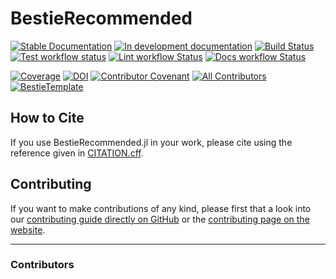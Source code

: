# BestieRecommended

[![Stable Documentation](https://img.shields.io/badge/docs-stable-blue.svg)](https://abelsiqueira.github.io/BestieRecommended.jl/stable)
[![In development documentation](https://img.shields.io/badge/docs-dev-blue.svg)](https://abelsiqueira.github.io/BestieRecommended.jl/dev)
[![Build Status](https://github.com/abelsiqueira/BestieRecommended.jl/workflows/Test/badge.svg)](https://github.com/abelsiqueira/BestieRecommended.jl/actions)
[![Test workflow status](https://github.com/abelsiqueira/BestieRecommended.jl/actions/workflows/Test.yml/badge.svg?branch=main)](https://github.com/abelsiqueira/BestieRecommended.jl/actions/workflows/Test.yml?query=branch%3Amain)
[![Lint workflow Status](https://github.com/abelsiqueira/BestieRecommended.jl/actions/workflows/Lint.yml/badge.svg?branch=main)](https://github.com/abelsiqueira/BestieRecommended.jl/actions/workflows/Lint.yml?query=branch%3Amain)
[![Docs workflow Status](https://github.com/abelsiqueira/BestieRecommended.jl/actions/workflows/Docs.yml/badge.svg?branch=main)](https://github.com/abelsiqueira/BestieRecommended.jl/actions/workflows/Docs.yml?query=branch%3Amain)

[![Coverage](https://codecov.io/gh/abelsiqueira/BestieRecommended.jl/branch/main/graph/badge.svg)](https://codecov.io/gh/abelsiqueira/BestieRecommended.jl)
[![DOI](https://zenodo.org/badge/DOI/FIXME)](https://doi.org/FIXME)
[![Contributor Covenant](https://img.shields.io/badge/Contributor%20Covenant-2.1-4baaaa.svg)](CODE_OF_CONDUCT.md)
[![All Contributors](https://img.shields.io/github/all-contributors/abelsiqueira/BestieRecommended.jl?labelColor=5e1ec7&color=c0ffee&style=flat-square)](#contributors)
[![BestieTemplate](https://img.shields.io/endpoint?url=https://raw.githubusercontent.com/JuliaBesties/BestieTemplate.jl/main/docs/src/assets/badge.json)](https://github.com/JuliaBesties/BestieTemplate.jl)

## How to Cite

If you use BestieRecommended.jl in your work, please cite using the reference given in [CITATION.cff](https://github.com/abelsiqueira/BestieRecommended.jl/blob/main/CITATION.cff).

## Contributing

If you want to make contributions of any kind, please first that a look into our [contributing guide directly on GitHub](docs/src/90-contributing.md) or the [contributing page on the website](https://abelsiqueira.github.io/BestieRecommended.jl/dev/90-contributing/).

---

### Contributors

<!-- ALL-CONTRIBUTORS-LIST:START - Do not remove or modify this section -->
<!-- prettier-ignore-start -->
<!-- markdownlint-disable -->

<!-- markdownlint-restore -->
<!-- prettier-ignore-end -->

<!-- ALL-CONTRIBUTORS-LIST:END -->

